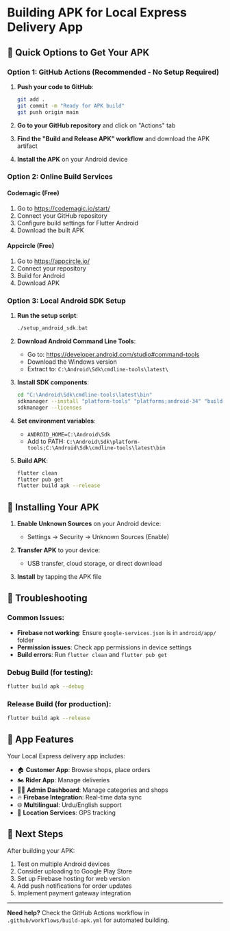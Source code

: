 # Building APK for Local Express Delivery App

## 🎯 Quick Options to Get Your APK

### Option 1: GitHub Actions (Recommended - No Setup Required)

1. **Push your code to GitHub**:
   ```bash
   git add .
   git commit -m "Ready for APK build"
   git push origin main
   ```

2. **Go to your GitHub repository** and click on "Actions" tab

3. **Find the "Build and Release APK" workflow** and download the APK artifact

4. **Install the APK** on your Android device

### Option 2: Online Build Services

#### Codemagic (Free)
1. Go to https://codemagic.io/start/
2. Connect your GitHub repository
3. Configure build settings for Flutter Android
4. Download the built APK

#### Appcircle (Free)
1. Go to https://appcircle.io/
2. Connect your repository
3. Build for Android
4. Download APK

### Option 3: Local Android SDK Setup

1. **Run the setup script**:
   ```bash
   ./setup_android_sdk.bat
   ```

2. **Download Android Command Line Tools**:
   - Go to: https://developer.android.com/studio#command-tools
   - Download the Windows version
   - Extract to: `C:\Android\Sdk\cmdline-tools\latest\`

3. **Install SDK components**:
   ```bash
   cd "C:\Android\Sdk\cmdline-tools\latest\bin"
   sdkmanager --install "platform-tools" "platforms;android-34" "build-tools;34.0.0"
   sdkmanager --licenses
   ```

4. **Set environment variables**:
   - `ANDROID_HOME=C:\Android\Sdk`
   - Add to PATH: `C:\Android\Sdk\platform-tools;C:\Android\Sdk\cmdline-tools\latest\bin`

5. **Build APK**:
   ```bash
   flutter clean
   flutter pub get
   flutter build apk --release
   ```

## 📱 Installing Your APK

1. **Enable Unknown Sources** on your Android device:
   - Settings → Security → Unknown Sources (Enable)

2. **Transfer APK** to your device:
   - USB transfer, cloud storage, or direct download

3. **Install** by tapping the APK file

## 🔧 Troubleshooting

### Common Issues:
- **Firebase not working**: Ensure `google-services.json` is in `android/app/` folder
- **Permission issues**: Check app permissions in device settings
- **Build errors**: Run `flutter clean` and `flutter pub get`

### Debug Build (for testing):
```bash
flutter build apk --debug
```

### Release Build (for production):
```bash
flutter build apk --release
```

## 📍 App Features

Your Local Express delivery app includes:
- 🏠 **Customer App**: Browse shops, place orders
- 🏍️ **Rider App**: Manage deliveries
- 👨‍💼 **Admin Dashboard**: Manage categories and shops
- 🔥 **Firebase Integration**: Real-time data sync
- 🌐 **Multilingual**: Urdu/English support
- 📍 **Location Services**: GPS tracking

## 🚀 Next Steps

After building your APK:
1. Test on multiple Android devices
2. Consider uploading to Google Play Store
3. Set up Firebase hosting for web version
4. Add push notifications for order updates
5. Implement payment gateway integration

---

**Need help?** Check the GitHub Actions workflow in `.github/workflows/build-apk.yml` for automated building.
